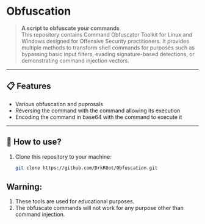 # Obfuscation

> **A script to obfuscate your commands**  
> This repository contains Command Obfuscator Toolkit for Linux and Windows designed for Offensive Security practitioners. It provides multiple methods to transform shell commands for purposes such as bypassing basic input filters, evading signature-based detections, or demonstrating command injection vectors. 
---

## 📋 Features
- Various obfuscation and puprosals
- Reversing the command with the command allowing its execution
- Encoding the command in base64 with the command to execute it

---

## 🚀 How to use?
1. Clone this repository to your machine:
   ```bash
   git clone https://github.com/DrkR0ot/Obfuscation.git
   ```
## Warning: 
1. These tools are used for educational purposes.
2. The obfuscate commands will not work for any purpose other than command injection.
